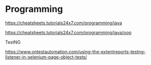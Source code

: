 # Programming

https://cheatsheets.tutorials24x7.com/programming/java 

https://cheatsheets.tutorials24x7.com/programming/java/oop


TestNG

https://www.ontestautomation.com/using-the-extentreports-testng-listener-in-selenium-page-object-tests/
